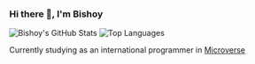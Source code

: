 ### Hi there 👋, I'm Bishoy 

<!-- - 🔭 I’m currently working on ...
- 🌱 I’m currently learning ...
- 👯 I’m looking to collaborate on ...
- 🤔 I’m looking for help with ...
- 💬 Ask me about ...
- 📫 How to reach me: ...
- 😄 Pronouns: ...
- ⚡ Fun fact: ...
 -->

 ![Bishoy's GitHub Stats](https://github-readme-stats.vercel.app/api?username=Bishoy-Samwel&show_icons=true&locale=en&theme=tokyonight)
![Top Languages](https://github-readme-stats.vercel.app/api/top-langs?username=Bishoy-Samwel&show_icons=true&locale=en&layout=compact&theme=tokyonight)

Currently studying as an international programmer in [Microverse](https://www.microverse.org/?grsf=fds6ce)
